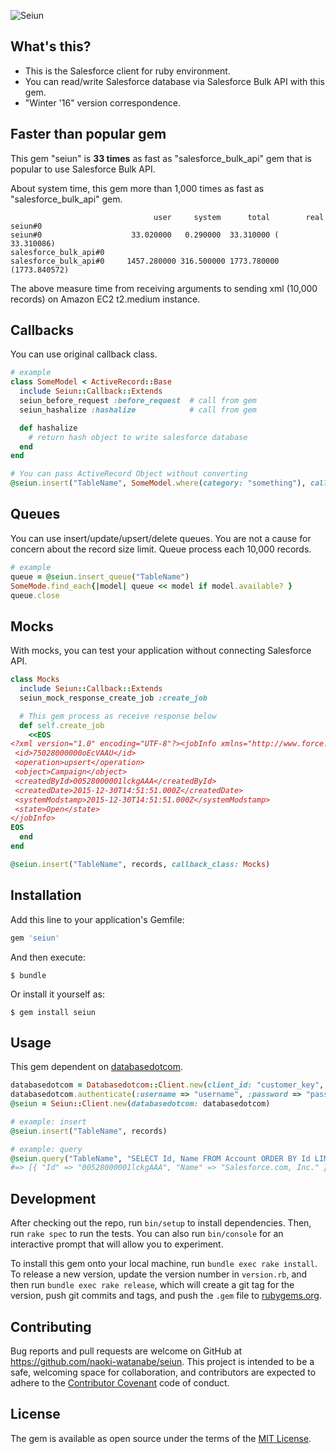 ![Seiun](https://s3-ap-northeast-1.amazonaws.com/naoki-watanabe/GitHub/seiun_20160101.jpg)

## What's this?

* This is the Salesforce client for ruby environment.
* You can read/write Salesforce database via Salesforce Bulk API with this gem.
* "Winter '16" version correspondence.

## Faster than popular gem

This gem "seiun" is **33 times** as fast as "salesforce_bulk_api" gem that is popular to use Salesforce Bulk API.

About system time, this gem more than 1,000 times as fast as "salesforce_bulk_api" gem.

```
                                user     system      total        real
seiun#0
seiun#0                    33.020000   0.290000  33.310000 ( 33.310086)
salesforce_bulk_api#0
salesforce_bulk_api#0     1457.280000 316.500000 1773.780000 (1773.840572)

```

The above measure time from receiving arguments to sending xml (10,000 records) on Amazon EC2 t2.medium instance.

## Callbacks

You can use original callback class.

```ruby
# example
class SomeModel < ActiveRecord::Base
  include Seiun::Callback::Extends
  seiun_before_request :before_request  # call from gem
  seiun_hashalize :hashalize            # call from gem

  def hashalize
    # return hash object to write salesforce database
  end
end

# You can pass ActiveRecord Object without converting
@seiun.insert("TableName", SomeModel.where(category: "something"), callback_class: SomeModel)

```

## Queues

You can use insert/update/upsert/delete queues.
You are not a cause for concern about the record size limit. Queue process each 10,000 records.

```ruby
# example
queue = @seiun.insert_queue("TableName")
SomeMode.find_each{|model| queue << model if model.available? }
queue.close

```

## Mocks

With mocks, you can test your application without connecting Salesforce API.

```ruby
class Mocks
  include Seiun::Callback::Extends
  seiun_mock_response_create_job :create_job

  # This gem process as receive response below
  def self.create_job
    <<EOS
<?xml version="1.0" encoding="UTF-8"?><jobInfo xmlns="http://www.force.com/2009/06/asyncapi/dataload">
 <id>75028000000oEcVAAU</id>
 <operation>upsert</operation>
 <object>Campaign</object>
 <createdById>00528000001lckgAAA</createdById>
 <createdDate>2015-12-30T14:51:51.000Z</createdDate>
 <systemModstamp>2015-12-30T14:51:51.000Z</systemModstamp>
 <state>Open</state>
</jobInfo>
EOS
  end
end

@seiun.insert("TableName", records, callback_class: Mocks)

```

## Installation

Add this line to your application's Gemfile:

```ruby
gem 'seiun'
```

And then execute:

    $ bundle

Or install it yourself as:

    $ gem install seiun

## Usage

This gem dependent on [databasedotcom](https://github.com/heroku/databasedotcom).

```ruby
databasedotcom = Databasedotcom::Client.new(client_id: "customer_key", client_secret: "consumer_secret")
databasedotcom.authenticate(:username => "username", :password => "password_woth_security_token")
@seiun = Seiun::Client.new(databasedotcom: databasedotcom)

# example: insert
@seiun.insert("TableName", records)

# example: query
@seiun.query("TableName", "SELECT Id, Name FROM Account ORDER BY Id LIMIT 10000")
#=> [{ "Id" => "00528000001lckgAAA", "Name" => "Salesforce.com, Inc." }, { "Id" => "75028000000oEcVAAU", "Name" => "GitHub, Inc." }]

```

## Development

After checking out the repo, run `bin/setup` to install dependencies. Then, run `rake spec` to run the tests. You can also run `bin/console` for an interactive prompt that will allow you to experiment.

To install this gem onto your local machine, run `bundle exec rake install`. To release a new version, update the version number in `version.rb`, and then run `bundle exec rake release`, which will create a git tag for the version, push git commits and tags, and push the `.gem` file to [rubygems.org](https://rubygems.org).

## Contributing

Bug reports and pull requests are welcome on GitHub at https://github.com/naoki-watanabe/seiun. This project is intended to be a safe, welcoming space for collaboration, and contributors are expected to adhere to the [Contributor Covenant](http://contributor-covenant.org) code of conduct.


## License

The gem is available as open source under the terms of the [MIT License](http://opensource.org/licenses/MIT).
